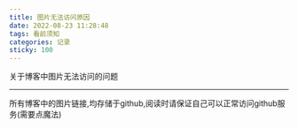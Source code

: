```yaml
---
title: 图片无法访问原因
date: 2022-08-23 11:28:48
tags: 看前须知
categories: 记录
sticky: 100
---
```

关于博客中图片无法访问的问题
<!--more-->
---
所有博客中的图片链接,均存储于github,阅读时请保证自己可以正常访问github服务(需要点魔法)